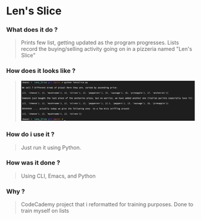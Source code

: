 # Len's Slice

### What does it do ?
> Prints few list, getting updated as the program progresses. Lists record the buying/selling activity going on in a pizzeria named "Len's Slice"

### How does it looks like ?
> ![lensslice](pic.png)

### How do i use it ?
> Just run it using Python.

### How was it done ?
> Using CLI, Emacs, and Python

### Why ?
> CodeCademy project that i reformatted for training purposes.
> Done to train myself on lists
